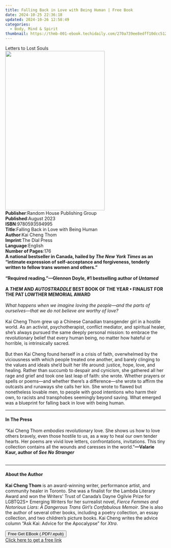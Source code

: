```yaml
---
title: Falling Back in Love with Being Human | Free Book
date: 2024-10-25 22:36:18
updated: 2024-10-26 12:58:49
categories:
  - Body, Mind & Spirit
thumbnail: https://thmb-001-ebook.techidaily.com/270a739ee8edff10dcc512e9028445b47374f6da82ce07914a2b8d0cf1305b80.jpg
---
```

<main id="book-container">
  <div class="flex flex-col">
    <div class="book-brief flex-1 py-6 px-4 sm:p-6 md:py-10 md:px-8">
      <!-- brief-->
      <div class="book-brief-main">Letters to Lost Souls</div>
    </div>
    <div
      class="book-meta-info flex-1 grid gap-4 col-start-1 col-end-3 row-start-1 sm:mb-6 sm:grid-cols-4 lg:gap-6 lg:col-start-2 lg:row-end-6 lg:row-span-6 lg:mb-0"
    >
      <div
        class="book-meta-info-left place-content-center mt-4 p-4 text-sm leading-6 col-start-2 col-span-2 dark:text-slate-400"
      >
        <img
          class="w-full h-500 object-cover rounded-lg sm:h-255 sm:col-span-2 lg:col-span-full"
          src="https://img-001-ebook.techidaily.com/23207d2ff8419eb72775dc2fa3d1efc512303470108d27e9aadbf9ae93230c70.jpg"
          alt=""
          width="312"
          height="500"
        />
      </div>
      <div
        class="book-meta-info-right mt-2 col-start-1 row-start-2 col-span-3 self-center"
      >
        <!-- meta data  -->
        <div class="flex flex-col px-4 md:px-8">
          <div class="flex-1">
            <strong>Publisher</strong>:<span class="px-2"
              >Random House Publishing Group</span
            >
          </div>
          <div class="flex-1">
            <strong>Published</strong>:<span class="px-2">August 2023</span>
          </div>
          <div class="flex-1">
            <strong>ISBN</strong>:<span class="px-2">9780593594995</span>
          </div>
          <div class="flex-1">
            <strong>Title</strong>:<span class="px-2"
              >Falling Back in Love with Being Human</span
            >
          </div>
          <div class="flex-1">
            <strong>Author</strong>:<span class="px-2">Kai Cheng Thom</span>
          </div>
          <div class="flex-1">
            <strong>Imprint</strong>:<span class="px-2">The Dial Press</span>
          </div>
          <div class="flex-1">
            <strong>Language</strong>:<span class="px-2">English</span>
          </div>
          <div class="flex-1">
            <strong>Number of Pages</strong>:<span class="px-2">176</span>
          </div>
        </div>
      </div>
    </div>
    <div class="book-description flex-1 py-6 px-4 sm:p-6 md:py-10 md:px-8">
      <div class="book-description-main">
        <div accordion-content="" id="description">
          <b
            ><b
              >A national bestseller in Canada, hailed by
              <i>The New York Times </i>as&nbsp;an “intimate expression of
              self-acceptance and forgiveness, tenderly written to fellow trans
              women and others.” </b
            ><br /><br />“Required reading.”—Glennon Doyle, #1 bestselling
            author of<i> Untamed</i></b
          ><br /><b
            ><br />A <i>THEM </i>AND <i>AUTOSTRADDLE </i>BEST BOOK OF THE YEAR •
            FINALIST FOR THE PAT LOWTHER MEMORIAL AWARD</b
          ><br /><br /><i
            >What happens when we imagine loving the people—and the parts of
            ourselves—that we do not believe are worthy of love?</i
          ><br /><br />Kai Cheng Thom grew up a Chinese Canadian transgender
          girl in a hostile world. As an activist, psychotherapist, conflict
          mediator, and spiritual healer, she’s always pursued the same deeply
          personal mission: to embrace the revolutionary belief that every human
          being, no matter how hateful or horrible, is intrinsically sacred.<br /><br />But
          then Kai Cheng found herself in a crisis of faith, overwhelmed by the
          viciousness with which people treated one another, and barely clinging
          to the values and ideals she’d built her life around: justice, hope,
          love, and healing. Rather than succumb to despair and cynicism, she
          gathered all her rage and grief and took one last leap of faith: she
          wrote. Whether prayers or spells or poems—and whether there’s a
          difference—she wrote to affirm the outcasts and runaways she calls her
          kin. She wrote to flawed but nonetheless lovable men, to people with
          good intentions who harm their own, to racists and transphobes
          seemingly beyond saving. What emerged was a blueprint for falling back
          in love with being human.
        </div>
        <div class="accordion-fader"></div>
      </div>
    </div>
    <div class="book-excerpts flex-1 py-6 px-4 sm:p-6 md:py-10 md:px-8">
      <!-- excerpts-->
      <div class="book-excerpts-main">
        <hr />
        <h4 class="placeholder placeholder-heading">
          <span>In The Press</span>
        </h4>
        <p>
          “Kai Cheng Thom <i>embodies</i> revolutionary love. She shows us how
          to love others bravely, even those hostile to us, as a way to heal our
          own tender hearts.&nbsp;Her poems are vivid love letters,
          confrontations, invitations. This tiny collection contains all the
          wounds and caresses in the world.”<b
            >—Valarie Kaur, author of <i>See No Stranger</i></b
          ><br />&nbsp;
        </p>
      </div>
    </div>
    <div class="book-about-author flex-1 py-6 px-4 sm:p-6 md:py-10 md:px-8">
      <!-- about author-->
      <div class="book-main-author-main">
        <hr />
        <h4 class="placeholder placeholder-heading">
          <span>About the Author</span>
        </h4>
        <p>
          <b>Kai Cheng Thom</b> is an award-winning writer, performance artist,
          and community healer in Toronto. She was a finalist for the Lambda
          Literary Award and won the Writers’ Trust of Canada’s Dayne Ogilvie
          Prize for LGBTQ2S+ Emerging Writers for her surrealist novel,
          <i
            >Fierce Femmes and Notorious Liars: A Dangerous Trans Girl’s
            Confabulous Memoir</i
          >. She is also the author of several other books, including a poetry
          collection, an essay collection, and two children’s picture books. Kai
          Cheng writes the advice column “Ask Kai: Advice for the Apocalypse”
          for <i>Xtra</i>.
        </p>
      </div>
    </div>
    <div class="book-free-get flex-1 py-6 px-4 sm:p-6 md:py-10 md:px-8">
      <button
        id="btn-free-get"
        class="bg-blue-500 hover:bg-blue-700 text-white font-bold py-2 px-4 rounded"
      >
        Free Get EBook (.PDF/.epub)
      </button>
      <div id="countdown-display" class="px-2 text-lg mt-2"></div>
      <a
        id="free-link"
        class="hidden bg-blue-500 hover:bg-blue-700 text-white font-bold py-2 px-4 rounded"
        href="https://www.ebooks.com/en-us/book/210697182/falling-back-in-love-with-being-human/kai-cheng-thom/"
        target="_blank"
        >Click here to get a free link</a
      >
    </div>
    <script>
      let countdownTime = 0;
      let countdownInterval = null;
      document
        .getElementById('btn-free-get')
        .addEventListener('click', startCountdown);
      function startCountdown() {
        countdownTime = new Date().getTime() + 60000 * 3;
        countdownInterval = setInterval(updateCountdown, 1000);
        document.getElementById('btn-free-get').disabled = true;
        document
          .getElementById('btn-free-get')
          .classList.add('bg-gray-500', 'cursor-not-allowed');
      }
      function updateCountdown() {
        let currentTime = new Date().getTime();
        let timeLeft = countdownTime - currentTime;
        let secondsLeft = Math.floor(timeLeft / 1000);
        document.getElementById('countdown-display').innerHTML =
          `Remaining time: ${secondsLeft} seconds.`;
        if (secondsLeft <= 0) {
          clearInterval(countdownInterval);
          document.getElementById('btn-free-get').classList.add('hidden');
          document.getElementById('free-link').classList.remove('hidden');
          document.getElementById('countdown-display').innerHTML = '';
        }
      }
    </script>
  </div>
</main>
